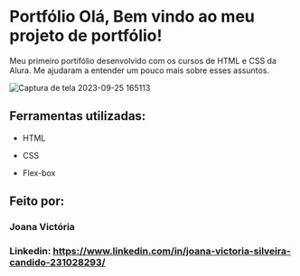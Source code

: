 # Portfólio Olá, Bem vindo ao meu projeto de portfólio!

Meu primeiro portifólio desenvolvido com os cursos de HTML e CSS da Alura. Me ajudaram a entender um pouco mais sobre esses assuntos. 

![Captura de tela 2023-09-25 165113](https://github.com/joanavictoriasilveira/portifolio/assets/146020975/8f729292-3290-4918-88dc-526e2c6c3363)

## Ferramentas utilizadas:

* HTML

* CSS

* Flex-box

## Feito por:

### Joana Victória 

### Linkedin: https://www.linkedin.com/in/joana-victoria-silveira-candido-231028293/
